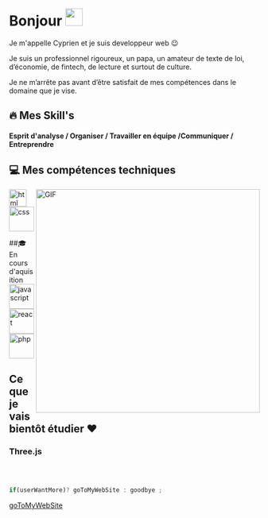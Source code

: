 # Bonjour <img src="https://user-images.githubusercontent.com/94997340/163552023-879f6f4d-2445-452c-8172-eeaa3addc405.gif" width="35">


Je m'appelle Cyprien et je suis developpeur web :wink:

Je suis  un professionnel rigoureux, un papa, un amateur de texte de loi, d’économie, de fintech, de lecture et surtout de culture.

Je ne m’arrête pas avant d’être satisfait de mes compétences dans le domaine que je vise.





## :fire: Mes Skill's

 #### Esprit d'analyse / Organiser / Travailler en équipe /Communiquer / Entreprendre

## :computer: Mes compétences techniques
<img align="right" alt="GIF" src="https://user-images.githubusercontent.com/94997340/163558286-27617ea3-93f4-4665-972c-1db03a9d91a9.gif" width="450" />


<img  alt="html" src="https://user-images.githubusercontent.com/94997340/163558998-28322c35-33fa-4845-9a33-9b02a395d280.svg" width="35" />       <img alt="css" src="https://user-images.githubusercontent.com/94997340/163559017-c878d216-2bf5-4380-9e13-3edf5ed29f1f.svg" width="50" />




##:mortar_board: En cours d'aquisition 
<img  alt="javascript" src="https://user-images.githubusercontent.com/94997340/163558960-9a601152-4391-436f-9e03-c3b4f2a194e8.svg" width="50" />     <img alt="react" src="https://user-images.githubusercontent.com/94997340/163558983-049646d4-04fc-4d42-bdfd-9c27aa13a540.svg" width="50" />     <img alt="php" src="https://user-images.githubusercontent.com/94997340/163558952-f29088a9-6f18-4612-9b73-2a9a75a075dd.svg" width="50" />


## Ce que je vais bientôt étudier :heart:



### Three.js

 <br/>
  


```javascript

if(userWantMore)? goToMyWebSite : goodbye ;
```
[goToMyWebSite](https://macandidaturechezoclock.fr)
